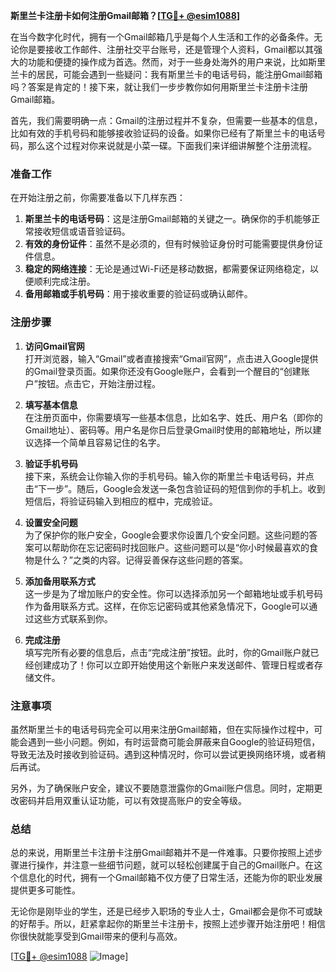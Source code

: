 **斯里兰卡注册卡如何注册Gmail邮箱？[[TG💪+ @esim1088](https://t.me/s/esim1088)]**

在当今数字化时代，拥有一个Gmail邮箱几乎是每个人生活和工作的必备条件。无论你是要接收工作邮件、注册社交平台账号，还是管理个人资料，Gmail都以其强大的功能和便捷的操作成为首选。然而，对于一些身处海外的用户来说，比如斯里兰卡的居民，可能会遇到一些疑问：我有斯里兰卡的电话号码，能注册Gmail邮箱吗？答案是肯定的！接下来，就让我们一步步教你如何用斯里兰卡注册卡注册Gmail邮箱。

首先，我们需要明确一点：Gmail的注册过程并不复杂，但需要一些基本的信息，比如有效的手机号码和能够接收验证码的设备。如果你已经有了斯里兰卡的电话号码，那么这个过程对你来说就是小菜一碟。下面我们来详细讲解整个注册流程。

### 准备工作

在开始注册之前，你需要准备以下几样东西：

1. **斯里兰卡的电话号码**：这是注册Gmail邮箱的关键之一。确保你的手机能够正常接收短信或语音验证码。
2. **有效的身份证件**：虽然不是必须的，但有时候验证身份时可能需要提供身份证件信息。
3. **稳定的网络连接**：无论是通过Wi-Fi还是移动数据，都需要保证网络稳定，以便顺利完成注册。
4. **备用邮箱或手机号码**：用于接收重要的验证码或确认邮件。

### 注册步骤

1. **访问Gmail官网**  
   打开浏览器，输入“Gmail”或者直接搜索“Gmail官网”，点击进入Google提供的Gmail登录页面。如果你还没有Google账户，会看到一个醒目的“创建账户”按钮。点击它，开始注册过程。

2. **填写基本信息**  
   在注册页面中，你需要填写一些基本信息，比如名字、姓氏、用户名（即你的Gmail地址）、密码等。用户名是你日后登录Gmail时使用的邮箱地址，所以建议选择一个简单且容易记住的名字。

3. **验证手机号码**  
   接下来，系统会让你输入你的手机号码。输入你的斯里兰卡电话号码，并点击“下一步”。随后，Google会发送一条包含验证码的短信到你的手机上。收到短信后，将验证码输入到相应的框中，完成验证。

4. **设置安全问题**  
   为了保护你的账户安全，Google会要求你设置几个安全问题。这些问题的答案可以帮助你在忘记密码时找回账户。这些问题可以是“你小时候最喜欢的食物是什么？”之类的内容。记得妥善保存这些问题的答案。

5. **添加备用联系方式**  
   这一步是为了增加账户的安全性。你可以选择添加另一个邮箱地址或手机号码作为备用联系方式。这样，在你忘记密码或其他紧急情况下，Google可以通过这些方式联系到你。

6. **完成注册**  
   填写完所有必要的信息后，点击“完成注册”按钮。此时，你的Gmail账户就已经创建成功了！你可以立即开始使用这个新账户来发送邮件、管理日程或者存储文件。

### 注意事项

虽然斯里兰卡的电话号码完全可以用来注册Gmail邮箱，但在实际操作过程中，可能会遇到一些小问题。例如，有时运营商可能会屏蔽来自Google的验证码短信，导致无法及时接收到验证码。遇到这种情况时，你可以尝试更换网络环境，或者稍后再试。

另外，为了确保账户安全，建议不要随意泄露你的Gmail账户信息。同时，定期更改密码并启用双重认证功能，可以有效提高账户的安全等级。

### 总结

总的来说，用斯里兰卡注册卡注册Gmail邮箱并不是一件难事。只要你按照上述步骤进行操作，并注意一些细节问题，就可以轻松创建属于自己的Gmail账户。在这个信息化的时代，拥有一个Gmail邮箱不仅方便了日常生活，还能为你的职业发展提供更多可能性。

无论你是刚毕业的学生，还是已经步入职场的专业人士，Gmail都会是你不可或缺的好帮手。所以，赶紧拿起你的斯里兰卡注册卡，按照上述步骤开始注册吧！相信你很快就能享受到Gmail带来的便利与高效。

[[TG💪+ @esim1088](https://t.me/s/esim1088) ![Image](https://i.postimg.cc/4NQfJmqS/Snipaste-2025-05-13-00-14-12.png)]